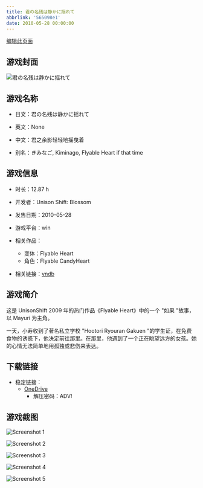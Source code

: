 ```yaml
---
title: 君の名残は静かに揺れて
abbrlink: '565098e1'
date: 2010-05-28 00:00:00
---
```

[编辑此页面](https://github.com/ACG-3/ADV3-source/blob/main/source/_posts/games/%E5%90%9B%E3%81%AE%E5%90%8D%E6%AE%8B%E3%81%AF%E9%9D%99%E3%81%8B%E3%81%AB%E6%8F%BA%E3%82%8C%E3%81%A6.md)

## 游戏封面

![君の名残は静かに揺れて](https://pan.timero.xyz/d/onedrive/img_lib_001/%E5%90%9B%E3%81%AE%E5%90%8D%E6%AE%8B%E3%81%AF%E9%9D%99%E3%81%8B%E3%81%AB%E6%8F%BA%E3%82%8C%E3%81%A6_cover.avif)


## 游戏名称

- 日文：君の名残は静かに揺れて
- 英文：None
- 中文：君之余影轻轻地摇曳着

- 别名：きみなご, Kiminago, Flyable Heart if that time


## 游戏信息

- 时长：12.87 h
- 开发者：Unison Shift: Blossom
- 发售日期：2010-05-28
- 游戏平台：win
- 相关作品：
   - 变体：Flyable Heart
   - 角色：Flyable CandyHeart

- 相关链接：[vndb](https://vndb.org/v3789)


## 游戏简介

这是 UnisonShift 2009 年的热门作品《Flyable Heart》中的一个 "如果 "故事，以 Mayuri 为主角。

一天，小寿收到了著名私立学校 "Hootori Ryouran Gakuen "的学生证，在免费食物的诱惑下，他决定前往那里。在那里，他遇到了一个正在眺望远方的女孩。她的心情无法简单地用孤独或悲伤来表达。




## 下载链接

- 稳定链接：
    - [OneDrive](https://pan.timero.xyz/onedrive/adv_lib_001/%E5%90%9B%E3%81%AE%E5%90%8D%E6%AE%8B%E3%81%AF%E9%9D%99%E3%81%8B%E3%81%AB%E6%8F%BA%E3%82%8C%E3%81%A6)
        - 解压密码：ADV!



## 游戏截图


![Screenshot 1](https://pan.timero.xyz/d/onedrive/img_lib_001/%E5%90%9B%E3%81%AE%E5%90%8D%E6%AE%8B%E3%81%AF%E9%9D%99%E3%81%8B%E3%81%AB%E6%8F%BA%E3%82%8C%E3%81%A6_Screenshot_1.avif)

![Screenshot 2](https://pan.timero.xyz/d/onedrive/img_lib_001/%E5%90%9B%E3%81%AE%E5%90%8D%E6%AE%8B%E3%81%AF%E9%9D%99%E3%81%8B%E3%81%AB%E6%8F%BA%E3%82%8C%E3%81%A6_Screenshot_2.avif)

![Screenshot 3](https://pan.timero.xyz/d/onedrive/img_lib_001/%E5%90%9B%E3%81%AE%E5%90%8D%E6%AE%8B%E3%81%AF%E9%9D%99%E3%81%8B%E3%81%AB%E6%8F%BA%E3%82%8C%E3%81%A6_Screenshot_3.avif)

![Screenshot 4](https://pan.timero.xyz/d/onedrive/img_lib_001/%E5%90%9B%E3%81%AE%E5%90%8D%E6%AE%8B%E3%81%AF%E9%9D%99%E3%81%8B%E3%81%AB%E6%8F%BA%E3%82%8C%E3%81%A6_Screenshot_4.avif)

![Screenshot 5](https://pan.timero.xyz/d/onedrive/img_lib_001/%E5%90%9B%E3%81%AE%E5%90%8D%E6%AE%8B%E3%81%AF%E9%9D%99%E3%81%8B%E3%81%AB%E6%8F%BA%E3%82%8C%E3%81%A6_Screenshot_5.avif)

